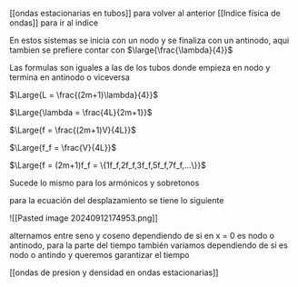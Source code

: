 [[ondas  estacionarias en tubos]] para volver al anterior 
[[Indice física de ondas]] para ir al indice 

En estos sistemas se inicia con un nodo y se finaliza con un antinodo, aqui tambien se 
prefiere contar con $\large{\frac{\lambda}{4}}$ 

Las formulas son iguales a las de los tubos donde empieza en nodo y termina en 
antinodo o viceversa 

$\Large{L = \frac{(2m+1)\lambda}{4}}$ 

$\Large{\lambda = \frac{4L}{2m+1}}$ 

$\Large{f = \frac{(2m+1)V}{4L}}$ 

$\Large{f_f = \frac{V}{4L}}$ 

$\Large{f = (2m+1)f_f  = \{1f_f,2f_f,3f_f,5f_f,7f_f,...\}}$  

Sucede lo mismo para los armónicos y sobretonos 


para la ecuación del desplazamiento se tiene lo siguiente 

![[Pasted image 20240912174953.png]]

alternamos entre seno y coseno dependiendo de si en x = 0 es nodo o antinodo, para 
la parte del tiempo también variamos dependiendo de si es nodo o antindo y 
queremos garantizar el tiempo

[[ondas de presion y densidad en ondas estacionarias]]